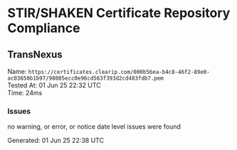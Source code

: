 # STIR/SHAKEN Certificate Repository Compliance

## TransNexus

Name: `https://certificates.clearip.com/000b56ea-b4c8-46f2-89e0-ac03650b1b97/98085ecc0e96cd563f393d2cd483fdb7.pem`\
Tested At: 01 Jun 25 22:32 UTC\
Time: 24ms

### Issues

no warning, or error, or notice date level issues were found

Generated: 01 Jun 25 22:38 UTC